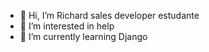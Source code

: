 - 👋 Hi, I’m Richard sales developer estudante
- 👀 I’m interested in help
- 🌱 I’m currently learning Django
  
<!---
0RichardSales0/0RichardSales0 is a ✨ special ✨ repository because its `README.md` (this file) appears on your GitHub profile.
You can click the Preview link to take a look at your changes.
--->
